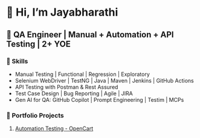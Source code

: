 # 👋 Hi, I’m Jayabharathi
## 🧪 QA Engineer | Manual + Automation + API Testing | 2+ YOE

### 🧰 Skills
- Manual Testing | Functional | Regression | Exploratory
- Selenium WebDriver | TestNG | Java | Maven | Jenkins | GitHub Actions
- API Testing with Postman & Rest Assured
- Test Case Design | Bug Reporting | Agile | JIRA
- Gen AI for QA: GitHub Copilot | Prompt Engineering | Testim | MCPs

### 📂 Portfolio Projects
1. [Automation Testing - OpenCart](https://github.com/jackiebharathi/Opencart.git)
